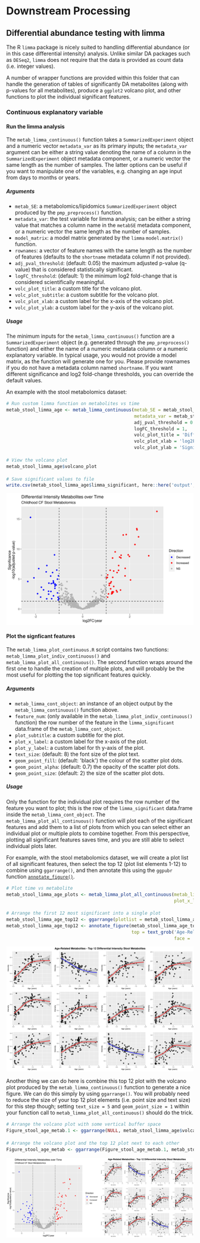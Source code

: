 # Downstream Processing

## Differential abundance testing with limma

The R `limma` package is nicely suited to handling differential abundance (or in this case differential intensity) analysis.
Unlike similar DA packages such as `DESeq2`, `limma` does not require that the data is provided as count data (i.e. integer values).

A number of wrapper functions are provided within this folder that can handle the generation of tables of significantly DA metabolites (along with p-values for all metabolites), produce a `ggplot2` volcano plot, and other functions to plot the individual significant features.

### Continuous explanatory variable

#### Run the limma analysis

The `metab_limma_continuous()` function takes a `SummarizedExperiment` object and a numeric vector `metadata_var` as its primary inputs; the `metadata_var` argument can be either a string value denoting the name of a column in the `SummarizedExperiment` object metadata component, or a numeric vector the same length as the number of samples. The latter options can be useful if you want to manipulate one of the variables, e.g. changing an age input from days to months or years.

##### Arguments

- `metab_SE`: a metabolomics/lipidomics `SummarizedExperiment` object produced by the `pmp_preprocess()` function.
- `metadata_var`: the test variable for limma analysis; can be either a string value that matches a column name in the `metabSE` metadata component, or a numeric vector the same length as the number of samples.
- `model_matrix`: a model matrix generated by the `limma` `model.matrix()` function.
- `rownames`: a vector of feature names with the same length as the number of features (defaults to the `shortname` metadata column if not provided).
- `adj_pval_threshold`: (default: 0.05) the maximum adjusted p-value (q-value) that is considered statistically significant.
- `logFC_threshold`: (default: 1) the minimum log2 fold-change that is considered scientifically meaningful.
- `volc_plot_title`: a custom title for the volcano plot.
- `volc_plot_subtitle`: a custom subtitle for the volcano plot.
- `volc_plot_xlab`: a custom label for the x-axis of the volcano plot.
- `volc_plot_ylab`: a custom label for the y-axis of the volcano plot.

##### Usage

The minimum inputs for the `metab_limma_continuous()` function are a `SummarizedExperiment` object (e.g. generated through the `pmp_preprocess()` function) and either the name of a numeric metadata column or a numeric explanatory variable. In typical usage, you would not provide a model matrix, as the function will generate one for you. Please provide rownames if you do not have a metadata column named `shortname`. If you want different significance and log2 fold-change thresholds, you can override the default values.

An example with the stool metabolomics dataset:

```r
# Run custom limma function on metabolites vs time
metab_stool_limma_age <- metab_limma_continuous(metab_SE = metab_stool_glog,
                                                metadata_var = metab_stool_glog@metadata$metadata$days / 365) # dividing by 365 to change days into years
                                                adj_pval_threshold = 0.05,
                                                logFC_threshold = 1,
                                                volc_plot_title = 'Differential Intensity Metabolites over Time',
                                                volc_plot_xlab = 'log2FC/year',
                                                volc_plot_ylab = 'Significance\n-log10(adjusted p-value)')

# View the volcano plot
metab_stool_limma_age$volcano_plot

# Save significant values to file
write.csv(metab_stool_limma_age$limma_significant, here::here('output', 'limma', 'stool', 'stool_limma_age_significant.csv'))
```

<img src="https://github.com/respiratory-immunology-lab/metabolome-lipidome-MSDIAL/blob/main/downstream_processing/assets/test_volcano.png">

#### Plot the signficant features

The `metab_limma_plot_continuous.R` script contains two functions: `metab_limma_plot_indiv_continuous()` and `metab_limma_plot_all_continuous()`. The second function wraps around the first one to handle the creation of multiple plots, and will probably be the most useful for plotting the top significant features quickly.

##### Arguments

- `metab_limma_cont_object`: an instance of an object output by the `metab_limma_continuous()` function above.
- `feature_num`: (only available in the `metab_limma_plot_indiv_continuous()` function) the row number of the feature in the `limma_significant` data.frame of the `metab_limma_cont_object`.
- `plot_subtitle`: a custom subtitle for the plot.
- `plot_x_label`: a custom label for the x-axis of the plot.
- `plot_y_label`: a custom label for th y-axis of the plot.
- `text_size`: (default: 8) the font size of the plot text.
- `geom_point_fill`: (default: 'black') the colour of the scatter plot dots.
- `geom_point_alpha`: (default: 0.7) the opacity of the scatter plot dots.
- `geom_point_size`: (default: 2) the size of the scatter plot dots.

##### Usage

Only the function for the individual plot requires the row number of the feature you want to plot; this is the row of the `limma_significant` data.frame inside the `metab_limma_cont_object`. The `metab_limma_plot_all_continuous()` function will plot each of the significant features and add them to a list of plots from which you can select either an individual plot or multiple plots to combine together. From this perspective, plotting all significant features saves time, and you are still able to select individual plots later.

For example, with the stool metabolomics dataset, we will create a plot list of all significant features, then select the top 12 (plot list elements 1-12) to combine using `ggarrange()`, and then annotate this using the `ggpubr` function [`annotate_figure()`](https://www.rdocumentation.org/packages/ggpubr/versions/0.4.0/topics/annotate_figure).

```r
# Plot time vs metabolite
metab_stool_limma_age_plots <- metab_limma_plot_all_continuous(metab_limma_cont_object = metab_stool_limma_age, 
                                                               plot_x_label = 'Age (years)')

# Arrange the first 12 most significant into a single plot
metab_stool_limma_age_top12 <- ggarrange(plotlist = metab_stool_limma_age_plots[1:12], nrow = 3, ncol = 4)
metab_stool_limma_age_top12 <- annotate_figure(metab_stool_limma_age_top12, 
                                               top = text_grob('Age-Related Metabolites - Top 12 Differential Intensity Stool Metabolites',
                                                               face = 'bold', size = 12))
```

<img src="https://github.com/respiratory-immunology-lab/metabolome-lipidome-MSDIAL/blob/main/downstream_processing/assets/test_limma_age_top12.png">

Another thing we can do here is combine this top 12 plot with the volcano plot produced by the `metab_limma_continuous()` function to generate a nice figure. We can do this simply by using `ggarrange()`. You will probably need to reduce the size of your top 12 plot elements (i.e. point size and text size) for this step though; setting `text_size = 5` and `geom_point_size = 1` within your function call to `metab_limma_plot_all_continuous()` should do the trick.

```r
# Arrange the volcano plot with some vertical buffer space
Figure_stool_age_metab.1 <- ggarrange(NULL, metab_stool_limma_age$volcano_plot, NULL, nrow = 3, heights = c(0, 0.6, 0))

# Arrange the volcano plot and the top 12 plot next to each other
Figure_stool_age_metab <- ggarrange(Figure_stool_age_metab.1, metab_stool_limma_age_top12, nrow = 1, widths = c(0.5, 0.5))
```

<img src="https://github.com/respiratory-immunology-lab/metabolome-lipidome-MSDIAL/blob/main/downstream_processing/assets/test_age_metab.png">